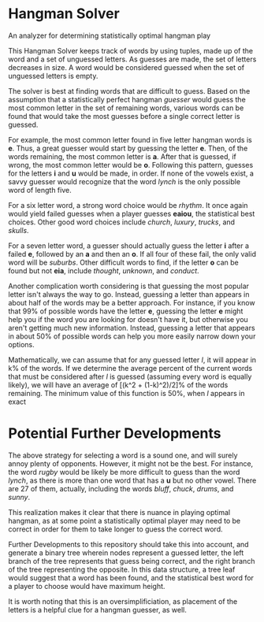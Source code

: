 # Hangman Solver
 An analyzer for determining statistically optimal hangman play

This Hangman Solver keeps track of words by using tuples, made up of the word and a set of unguessed letters. As guesses are made, the set of letters decreases in size. A word would be considered guessed when the set of unguessed letters is empty. 

The solver is best at finding words that are difficult to guess. Based on the assumption that a statistically perfect hangman _guesser_ would guess the most common letter in the set of remaining words, various words can be found that would take the most guesses before a single correct letter is guessed. 

For example, the most common letter found in five letter hangman words is **e**. Thus, a great guesser would start by guessing the letter **e**. Then, of the words remaining, the most common letter is **a**. After that is guessed, if wrong, the most common letter would be **o**. Following this pattern, guesses for the letters **i** and **u** would be made, in order. If none of the vowels exist, a savvy guesser would recognize that the word _lynch_ is the only possible word of length five. 

For a six letter word, a strong word choice would be _rhythm_. It once again would yield failed guesses when a player guesses **eaiou**, the statistical best choices. Other good word choices include _church_, _luxury_, _trucks_, and _skulls_. 

For a seven letter word, a guesser should actually guess the letter **i** after a failed **e**, followed by an **a** and then an **o**. If all four of these fail, the only valid word will be _suburbs_. Other difficult words to find, if the letter **o** can be found but not **eia**, include _thought_, _unknown_, and _conduct_. 

Another complication worth considering is that guessing the most popular letter isn't always the way to go. Instead, guessing a letter than appears in about half of the words may be a better approach. For instance, if you know that 99% of possible words have the letter **e**, guessing the letter **e** might help you if the word you are looking for doesn't have it, but otherwise you aren't getting much new information. Instead, guessing a letter that appears in about 50% of possible words can help you more easily narrow down your options.

Mathematically, we can assume that for any guessed letter _l_, it will appear in k% of the words. If we determine the average percent of the current words that must be considered after _l_ is guessed (assuming every word is equally likely), we will have an average of [(k^2 + (1-k)^2)/2]% of the words remaining. The minimum value of this function is 50%, when _l_ appears in exact

# Potential Further Developments
The above strategy for selecting a word is a sound one, and will surely annoy plenty of opponents. However, it might not be the best. For instance, the word _rugby_ would be likely be more difficult to guess than the word _lynch_, as there is more than one word that has a **u** but no other vowel. There are 27 of them, actually, including the words _bluff_, _chuck_, _drums_, and _sunny_. 

This realization makes it clear that there is nuance in playing optimal hangman, as at some point a statistically optimal player may need to be correct in order for them to take longer to guess the correct word. 

Further Developments to this repository should take this into account, and generate a binary tree wherein nodes represent a guessed letter, the left branch of the tree represents that guess being correct, and the right branch of the tree representing the opposite. In this data structure, a tree leaf would suggest that a word has been found, and the statistical best word for a player to choose would have maximum height. 

It is worth noting that this is an oversimplificiation, as placement of the letters is a helpful clue for a hangman guesser, as well.

